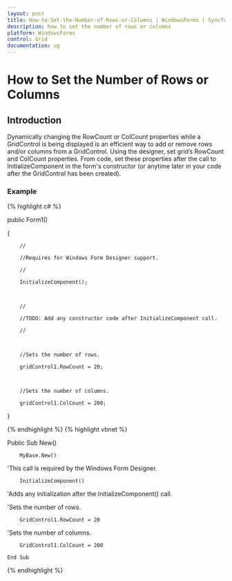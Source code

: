 ```yaml
---
layout: post
title: How-to-Set-the-Number-of-Rows-or-Columns | WindowsForms | Syncfusion
description: how to set the number of rows or columns
platform: WindowsForms
control: Grid
documentation: ug
---
```


# How to Set the Number of Rows or Columns

## Introduction

Dynamically changing the RowCount or ColCount properties while a GridControl is being displayed is an efficient way to add or remove rows and/or columns from a GridControl. Using the designer, set grid’s RowCount and ColCount properties. From code, set these properties after the call to InitializeComponent in the form's constructor (or anytime later in your code after the GridControl has been created). 

### Example

{% highlight c# %}



public Form1()

{

        //

        //Requires for Windows Form Designer support.

        //

        InitializeComponent();



        //

        //TODO: Add any constructor code after InitializeComponent call.

        //



        //Sets the number of rows.             

        gridControl1.RowCount = 20;



        //Sets the number of columns.    

        gridControl1.ColCount = 200;

}


{% endhighlight  %}
{% highlight vbnet %}



  Public Sub New()

        MyBase.New()



'This call is required by the Windows Form Designer.

        InitializeComponent()



'Adds any initialization after the InitializeComponent() call.



'Sets the number of rows.             

        GridControl1.RowCount = 20 



'Sets the number of columns.    

        GridControl1.ColCount = 200 

    End Sub

{% endhighlight  %}

